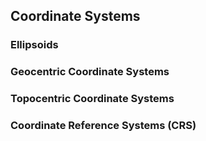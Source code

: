 ## Coordinate Systems

### Ellipsoids

### Geocentric Coordinate Systems

### Topocentric Coordinate Systems

### Coordinate Reference Systems (CRS)
